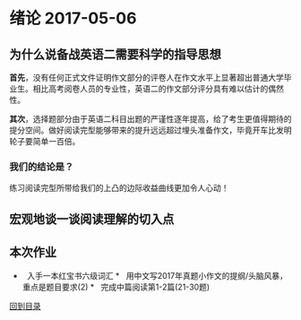# 绪论          2017-05-06


## 为什么说备战英语二需要科学的指导思想
**首先**，没有任何正式文件证明作文部分的评卷人在作文水平上显著超出普通大学毕业生。相比高考阅卷人员的专业性，英语二的作文部分评分具有难以估计的偶然性。

**其次**，选择题部分由于英语二科目出题的严谨性逐年提高，给了考生更值得期待的提分空间。做好阅读完型能够带来的提升远远超过埋头准备作文，毕竟开车比发明轮子要简单一百倍。

### 我们的结论是？
练习阅读完型所带给我们的上凸的边际收益曲线更加令人心动！


## 宏观地谈一谈阅读理解的切入点

## 本次作业
*   入手一本红宝书六级词汇
*   用中文写2017年真题小作文的提纲/头脑风暴，重点是题目要求(2)
*   完成中篇阅读第1-2篇(21-30题)
    
[回到目录](https://github.com/Comac123/EN666/blob/master/README.md)
